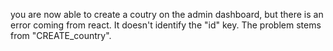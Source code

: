 you are now able to create a coutry on the admin dashboard,
but there is an error coming from react. It doesn't identify
the "id" key. The problem stems from "CREATE_country".